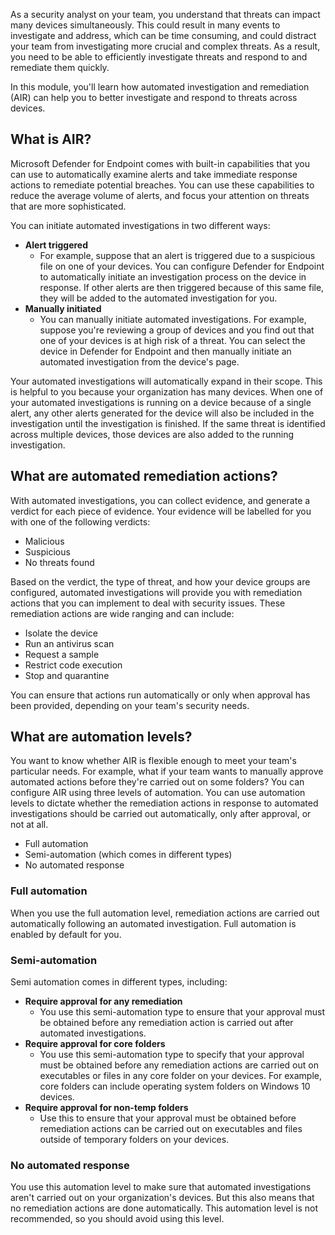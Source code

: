As a security analyst on your team, you understand that threats can impact many devices simultaneously. This could result in many events to investigate and address, which can be time consuming, and could distract your team from investigating more crucial and complex threats. As a result, you need to be able to efficiently investigate threats and respond to and remediate them quickly.

In this module, you'll learn how automated investigation and remediation (AIR) can help you to better investigate and respond to threats across devices.

## What is AIR?

Microsoft Defender for Endpoint comes with built-in capabilities that you can use to automatically examine alerts and take immediate response actions to remediate potential breaches. You can use these capabilities to reduce the average volume of alerts, and focus your attention on threats that are more sophisticated. 

You can initiate automated investigations in two different ways:

- **Alert triggered**
  - For example, suppose that an alert is triggered due to a suspicious file on one of your devices. You can configure Defender for Endpoint to automatically initiate an investigation process on the device in response. If other alerts are then triggered because of this same file, they will be added to the automated investigation for you.
- **Manually initiated**
  - You can manually initiate automated investigations. For example, suppose you're reviewing a group of devices and you find out that one of your devices is at high risk of a threat. You can select the device in Defender for Endpoint and then manually initiate an automated investigation from the device's page.

Your automated investigations will automatically expand in their scope. This is helpful to you because your organization has many devices. When one of your automated investigations is running on a device because of a single alert, any other alerts generated for the device will also be included in the investigation until the investigation is finished. If the same threat is identified across multiple devices, those devices are also added to the running investigation.

## What are automated remediation actions?

With automated investigations, you can collect evidence, and generate a verdict for each piece of evidence. Your evidence will be labelled for you with one of the following verdicts:

- Malicious
- Suspicious
- No threats found

Based on the verdict, the type of threat, and how your device groups are configured, automated investigations will provide you with remediation actions that you can implement to deal with security issues. These remediation actions are wide ranging and can include:

- Isolate the device
- Run an antivirus scan
- Request a sample
- Restrict code execution
- Stop and quarantine

You can ensure that actions run automatically or only when approval has been provided, depending on your team's security needs.

## What are automation levels?

You want to know whether AIR is flexible enough to meet your team's particular needs. For example, what if your team wants to manually approve automated actions before they're carried out on some folders? You can configure AIR using three levels of automation. You can use automation levels to dictate whether the remediation actions in response to automated investigations should be carried out automatically, only after approval, or not at all.

- Full automation
- Semi-automation (which comes in different types)
- No automated response

### Full automation

When you use the full automation level, remediation actions are carried out automatically following an automated investigation. Full automation is enabled by default for you.

### Semi-automation

Semi automation comes in different types, including:

- **Require approval for any remediation**
  - You use this semi-automation type to ensure that your approval must be obtained before any remediation action is carried out after automated investigations.
- **Require approval for core folders**
  - You use this semi-automation type to specify that your approval must be obtained before any remediation actions are carried out on executables or files in any core folder on your devices. For example, core folders can include operating system folders on Windows 10 devices.
- **Require approval for non-temp folders**
  - Use this to ensure that your approval must be obtained before remediation actions can be carried out on executables and files outside of temporary folders on your devices.

### No automated response

You use this automation level to make sure that automated investigations aren't carried out on your organization's devices. But this also means that no remediation actions are done automatically. This automation level is not recommended, so you should avoid using this level.
